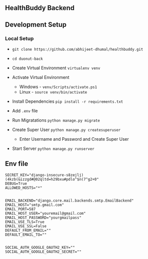 ## HealthBuddy Backend

## Development Setup

### Local Setup

- `git clone https://github.com/abhijeet-dhumal/healthbuddy.git`

- `cd duonut-back`

- Create Virtual Environment `virtualenv venv`

- Activate Virtual Environment 
    - Windows - `venv/Scripts/activate.ps1`
    - Linux - `source venv/bin/activate`

- Install Dependencies `pip install -r requirements.txt`

- Add `.env` file

- Run Migratations `python manage.py migrate`

- Create Super User `python manage.py createsuperuser`
    - Enter Username and Password and Create Super User

- Start Server `python manage.py runserver`


## Env file
```
SECRET_KEY="django-insecure-s8zejlj)(4kzb(&izzgd#@02qltd=h29bxu#pdlo^$n(7^g2+0"
DEBUG=True
ALLOWED_HOSTS="*"


EMAIL_BACKEND="django.core.mail.backends.smtp.EmailBackend"
EMAIL_HOST="smtp.gmail.com"
EMAIL_PORT=587
EMAIL_HOST_USER="youremail@gmail.com"
EMAIL_HOST_PASSWORD="yourgmailpass"
EMAIL_USE_TLS=True
EMAIL_USE_SSL=False
DEFAULT_FROM_EMAIL=""
DEFAULT_EMAIL_TO=""


SOCIAL_AUTH_GOOGLE_OAUTH2_KEY=""
SOCIAL_AUTH_GOOGLE_OAUTH2_SECRET=""
```

